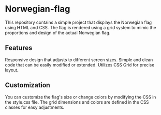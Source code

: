 # Norwegian-flag
This repository contains a simple project that displays the Norwegian flag using HTML and CSS. The flag is rendered using a grid system to mimic the proportions and design of the actual Norwegian flag.

## Features
Responsive design that adjusts to different screen sizes.
Simple and clean code that can be easily modified or extended.
Utilizes CSS Grid for precise layout.

## Customization
You can customize the flag's size or change colors by modifying the CSS in the style.css file. The grid dimensions and colors are defined in the CSS classes for easy adjustments.

